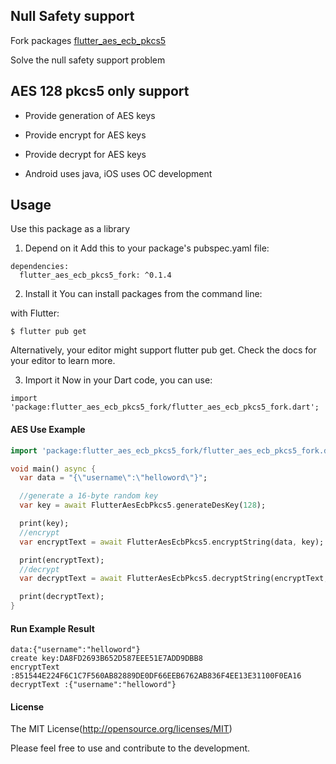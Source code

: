 ## Null Safety support
Fork packages [flutter_aes_ecb_pkcs5](https://pub.dartlang.org/packages/flutter_aes_ecb_pkcs5) 

Solve the null safety support problem


## AES 128 pkcs5 only support
* Provide generation of AES keys
* Provide encrypt for AES keys  
* Provide decrypt for AES keys  

* Android uses java, iOS uses OC development


## Usage

Use this package as a library
1. Depend on it
Add this to your package's pubspec.yaml file:

```
dependencies:
  flutter_aes_ecb_pkcs5_fork: ^0.1.4
```

2. Install it You can install packages from the command line:

with Flutter:

```
$ flutter pub get
```

Alternatively, your editor might support flutter pub get. Check the docs for your editor to learn more.

3. Import it Now in your Dart code, you can use:

```
import 'package:flutter_aes_ecb_pkcs5_fork/flutter_aes_ecb_pkcs5_fork.dart';
```



#### AES Use Example



```dart
import 'package:flutter_aes_ecb_pkcs5_fork/flutter_aes_ecb_pkcs5_fork.dart';

void main() async {
  var data = "{\"username\":\"helloword\"}";

  //generate a 16-byte random key
  var key = await FlutterAesEcbPkcs5.generateDesKey(128);

  print(key);
  //encrypt
  var encryptText = await FlutterAesEcbPkcs5.encryptString(data, key);

  print(encryptText);
  //decrypt
  var decryptText = await FlutterAesEcbPkcs5.decryptString(encryptText, key);

  print(decryptText);
}

```

#### Run Example Result
```
data:{"username":"helloword"}
create key:DA8FD2693B652D587EEE51E7ADD9DBB8
encryptText :851544E224F6C1C7F560AB82889DE0DF66EEB6762AB836F4EE13E31100F0EA16
decryptText :{"username":"helloword"}
```

#### License

The MIT License(http://opensource.org/licenses/MIT)

Please feel free to use and contribute to the development.


